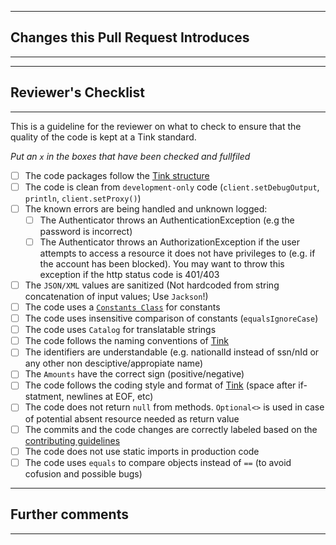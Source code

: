 ---------------------------------------
## Changes this Pull Request Introduces
---------------------------------------
<!---Describe the big picture of your changes here to communicate to the reviewers why they should accept this pull request. If it fixes a bug or resolves a feature request, be sure to link to the trello card (if available).--->


---------------------------------------
## Reviewer's Checklist
---------------------------------------
This is a guideline for the reviewer on what to check to ensure that the quality of the code is kept at a Tink standard.  

_Put an `x` in the boxes that have been checked and fullfiled_ 

- [ ] The code packages follow the [Tink structure](https://github.com/tink-ab/tink-backend-aggregation/wiki/Development-and-Code#package-structure)
- [ ] The code is clean from `development-only` code (`client.setDebugOutput`, `println`, `client.setProxy()`) 
- [ ] The known errors are being handled and unknown logged:
	- [ ] The Authenticator throws an AuthenticationException (e.g the password is incorrect)
	- [ ] The Authenticator throws an AuthorizationException if the user attempts to access a resource it does not have privileges to (e.g. if the account has been blocked).
	 You may want to throw this exception if the http status code is 401/403
- [ ] The `JSON/XML` values are sanitized (Not hardcoded from string concatenation of input values; Use `Jackson`!) 
- [ ] The code uses a [`Constants Class`](https://github.com/tink-ab/tink-backend-aggregation/wiki/Code-Structure#constants) for constants 
- [ ] The code uses insensitive comparison of constants (`equalsIgnoreCase`)
- [ ] The code uses `Catalog` for translatable strings
- [ ] The code follows the naming conventions of [Tink](https://github.com/tink-ab/tink-backend-aggregation/wiki/Development-and-Code)
- [ ] The identifiers are understandable (e.g. nationalId instead of ssn/nId or any other non desciptive/appropiate name)
- [ ] The `Amounts` have the correct sign (positive/negative) 
- [ ] The code follows the coding style and format of [Tink](https://docs.google.com/document/d/1GirwFcub-0q2RK1zXLzKJt_dUTXEkhpPWJGKozPVias/edit#) (space after if-statment, newlines at EOF, etc)
- [ ] The code does not return `null` from methods. `Optional<>` is used in case of potential absent resource needed as return value
- [ ] The commits and the code changes are correctly labeled based on the [contributing guidelines](https://github.com/tink-ab/tink-backend-aggregation/blob/master/CONTRIBUTING.md)
- [ ] The code does not use static imports in production code
- [ ] The code uses `equals` to compare objects instead of `==` (to avoid cofusion and possible bugs)

---------------------------------------
## Further comments
---------------------------------------
<!---If this is a relatively large or complex change, kick off the discussion by explaining why you chose the solution you did and what alternatives you considered, etc...--->
